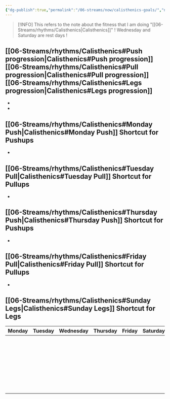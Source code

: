 ```yaml
---
{"dg-publish":true,"permalink":"/06-streams/now/calisthenics-goals/","noteIcon":"","created":"2025-09-07T11:53:33.426+02:00","updated":"2025-09-07T17:30:00.196+02:00"}
---
```



>[!INFO]
>This refers to the note about the fitness that I am doing "[[06-Streams/rhythms/Calisthenics\|Calisthenics]]"
>! Wednesday and Saturday are rest days !

[[06-Streams/rhythms/Calisthenics#Push progression\|Calisthenics#Push progression]][[06-Streams/rhythms/Calisthenics#Pull progression\|Calisthenics#Pull progression]][[06-Streams/rhythms/Calisthenics#Legs progression\|Calisthenics#Legs progression]]
-
-
-
[[06-Streams/rhythms/Calisthenics#Monday Push\|Calisthenics#Monday Push]] Shortcut for Pushups
-
-
[[06-Streams/rhythms/Calisthenics#Tuesday Pull\|Calisthenics#Tuesday Pull]] Shortcut for Pullups
-
-
[[06-Streams/rhythms/Calisthenics#Thursday Push\|Calisthenics#Thursday Push]] Shortcut for Pushups
-
-
[[06-Streams/rhythms/Calisthenics#Friday Pull\|Calisthenics#Friday Pull]] Shortcut for Pullups
-
-
[[06-Streams/rhythms/Calisthenics#Sunday Legs\|Calisthenics#Sunday Legs]] Shortcut for Legs
-

| Monday | Tuesday | Wednesday | Thursday | Friday | Saturday | Sunday             |
| ------ | ------- | --------- | -------- | ------ | -------- | ------------------ |
|        |         |           |          |        |          | <center>x</center> |
|        |         |           |          |        |          |                    |
|        |         |           |          |        |          |                    |
|        |         |           |          |        |          |                    |
|        |         |           |          |        |          |                    |
|        |         |           |          |        |          |                    |
|        |         |           |          |        |          |                    |
|        |         |           |          |        |          |                    |
|        |         |           |          |        |          |                    |
|        |         |           |          |        |          |                    |
|        |         |           |          |        |          |                    |
|        |         |           |          |        |          |                    |
|        |         |           |          |        |          |                    |
|        |         |           |          |        |          |                    |
|        |         |           |          |        |          |                    |
|        |         |           |          |        |          |                    |
|        |         |           |          |        |          |                    |
|        |         |           |          |        |          |                    |
|        |         |           |          |        |          |                    |
|        |         |           |          |        |          |                    |
|        |         |           |          |        |          |                    |
|        |         |           |          |        |          |                    |
|        |         |           |          |        |          |                    |
|        |         |           |          |        |          |                    |
|        |         |           |          |        |          |                    |
|        |         |           |          |        |          |                    |
|        |         |           |          |        |          |                    |





































